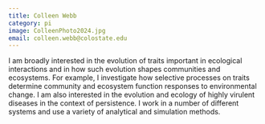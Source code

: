 ```yaml
---
title: Colleen Webb
category: pi
image: ColleenPhoto2024.jpg
email: colleen.webb@colostate.edu
---
```


I am broadly interested in the evolution of traits important in ecological interactions and in how such evolution shapes communities and ecosystems. For example, I investigate how selective processes on traits determine community and ecosystem function responses to environmental change. I am also interested in the evolution and ecology of highly virulent diseases in the context of persistence. I work in a number of different systems and use a variety of analytical and simulation methods. 


